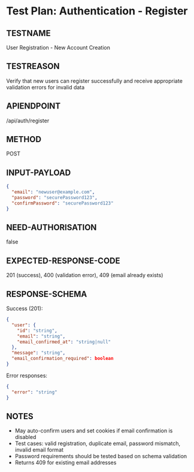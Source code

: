 # Test Plan: Authentication - Register

## TESTNAME
User Registration - New Account Creation

## TESTREASON
Verify that new users can register successfully and receive appropriate validation errors for invalid data

## APIENDPOINT
/api/auth/register

## METHOD
POST

## INPUT-PAYLOAD
```json
{
  "email": "newuser@example.com",
  "password": "securePassword123",
  "confirmPassword": "securePassword123"
}
```

## NEED-AUTHORISATION
false

## EXPECTED-RESPONSE-CODE
201 (success), 400 (validation error), 409 (email already exists)

## RESPONSE-SCHEMA
Success (201):
```json
{
  "user": {
    "id": "string",
    "email": "string",
    "email_confirmed_at": "string|null"
  },
  "message": "string",
  "email_confirmation_required": boolean
}
```

Error responses:
```json
{
  "error": "string"
}
```

## NOTES
- May auto-confirm users and set cookies if email confirmation is disabled
- Test cases: valid registration, duplicate email, password mismatch, invalid email format
- Password requirements should be tested based on schema validation
- Returns 409 for existing email addresses 